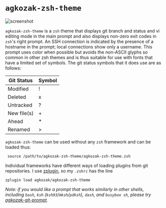 # `agkozak-zsh-theme`
![screenshot](https://github.com/agkozak/agkozak-zsh-theme/raw/master/img/agkozak-zsh-theme.jpg)


`agkozak-zsh-theme` is a `zsh` theme that displays git branch and status and vi editing mode in the main prompt and also displays non-zero exit codes in `zsh`'s right prompt. An SSH connection is indicated by the presence of a hostname in the prompt; local connections show only a username. This prompt uses color when possible but avoids the non-ASCII glyphs so common in other zsh themes and is thus suitable for use with fonts that have a limited set of symbols. The git status symbols that it does use are as follows:

Git Status | Symbol
--- | ---
Modified | !
Deleted | x
Untracked | ?
New file(s) | +
Ahead | \*
Renamed | >

`agkozak-zsh-theme` can be used without any `zsh` framework and can be loaded thus:

     source /path/to/agkozak-zsh-theme/agkozak-zsh-theme.zsh

Individual frameworks have different ways of loading plugins from git repositories. I use [zplugin](https://github.com/zdharma/zplugin), so my `.zshrc` has the line

    zplugin load agkozak/agkozak-zsh-theme

*Note: if you would like a prompt that works similarly in other shells, including `bash`, `ksh` (`ksh93`/`mksh`/`pdksh`), `dash`, and `busybox sh`, please try [agkozak-git-prompt](https://github.com/agkozak/agkozak-git-prompt).*
